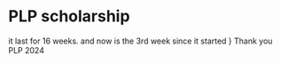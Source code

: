 # PLP scholarship

it last for 16 weeks. 
and now is the 3rd week since it started
}
Thank you PLP 2024
